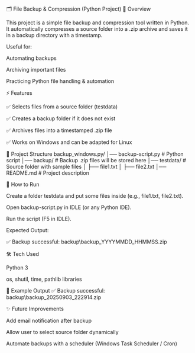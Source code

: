 🗂️ File Backup & Compression (Python Project)
📌 Overview

This project is a simple file backup and compression tool written in Python.
It automatically compresses a source folder into a .zip archive and saves it in a backup directory with a timestamp.

Useful for:

Automating backups

Archiving important files

Practicing Python file handling & automation

⚡ Features

✅ Selects files from a source folder (testdata)

✅ Creates a backup folder if it does not exist

✅ Archives files into a timestamped .zip file

✅ Works on Windows and can be adapted for Linux

📂 Project Structure
backup_windows.py/
│── backup-script.py     # Python script
│── backup/              # Backup .zip files will be stored here
│── testdata/            # Source folder with sample files
│     ├── file1.txt
│     ├── file2.txt
│── README.md            # Project description

🚀 How to Run

Create a folder testdata and put some files inside (e.g., file1.txt, file2.txt).

Open backup-script.py in IDLE (or any Python IDE).

Run the script (F5 in IDLE).

Expected Output:

✅ Backup successful: backup\backup_YYYYMMDD_HHMMSS.zip

🛠️ Tech Used

Python 3

os, shutil, time, pathlib libraries

📸 Example Output
✅ Backup successful: backup\backup_20250903_222914.zip

✨ Future Improvements

Add email notification after backup

Allow user to select source folder dynamically

Automate backups with a scheduler (Windows Task Scheduler / Cron)
